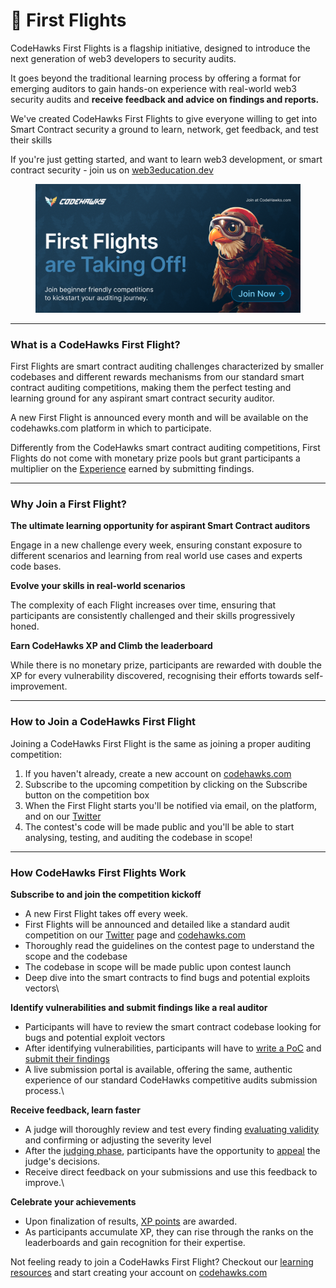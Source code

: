 # 🦅 First Flights

CodeHawks First Flights is a flagship initiative, designed to introduce the next generation of web3 developers to security audits.

It goes beyond the traditional learning process by offering a format for emerging auditors to gain hands-on experience with real-world web3 security audits and **receive feedback and advice on findings and reports.**

We've created CodeHawks First Flights to give everyone willing to get into Smart Contract security a ground to learn, network, get feedback, and test their skills

If you're just getting started, and want to learn web3 development, or smart contract security - join us on [web3education.dev](https://web3education.dev/)

<figure><img src=".gitbook/assets/First Flights (1).png" alt=""><figcaption></figcaption></figure>

***

### What is a CodeHawks First Flight?

First Flights are smart contract auditing challenges characterized by smaller codebases and different rewards mechanisms from our standard smart contract auditing competitions, making them the perfect testing and learning ground for any aspirant smart contract security auditor.

A new First Flight is announced every month and will be available on the codehawks.com platform in which to participate.

Differently from the CodeHawks smart contract auditing competitions, First Flights do not come with monetary prize pools but grant participants a multiplier on the [Experience](hawks-auditors/how-does-xp-work.md) earned by submitting findings.&#x20;

***

### Why Join a First Flight?

**The ultimate learning opportunity for aspirant Smart Contract auditors**

Engage in a new challenge every week, ensuring constant exposure to different scenarios and learning from real world use cases and experts code bases.

**Evolve your skills in real-world scenarios**&#x20;

The complexity of each Flight increases over time, ensuring that participants are consistently challenged and their skills progressively honed.

**Earn CodeHawks XP and Climb the leaderboard**

While there is no monetary prize, participants are rewarded with double the XP for every vulnerability discovered, recognising their efforts towards self-improvement.

***

### How to Join a CodeHawks First Flight

Joining a CodeHawks First Flight is the same as joining a proper auditing competition:

1. If you haven't already, create a new account on [codehawks.com](https://codehawks.com)
2. Subscribe to the upcoming competition by clicking on the Subscribe button on the competition box
3. When the First Flight starts you'll be notified via email, on the platform, and on our [Twitter](https://twitter.com/codehawks)
4. The contest's code will be made public and you'll be able to start analysing, testing, and auditing the codebase in scope!

***

### How CodeHawks First Flights Work

**Subscribe to and join the competition kickoff**

* A new First Flight takes off every week.
* First Flights will be announced and detailed like a standard audit competition on our [Twitter](https://twitter.com/codehawks) page and [codehawks.com](https://codehawks.com)
* Thoroughly read the guidelines on the contest page to understand the scope and the codebase
* The codebase in scope will be made public upon contest launch&#x20;
* Deep dive into the smart contracts to find bugs and potential exploits vectors\


**Identify vulnerabilities and submit findings like a real auditor**

* Participants will have to review the smart contract codebase looking for bugs and potential exploit vectors
* After identifying vulnerabilities, participants will have to [write a PoC](hawks-auditors/how-to-create-and-submit-a-poc.md) and  [submit their findings](hawks-auditors/how-to-write-and-submit-a-finding.md)
* A live submission portal is available, offering the same, authentic experience of our standard CodeHawks competitive audits submission process.\


**Receive feedback, learn faster**

* A judge will thoroughly review and test every finding [evaluating validity](hawks-auditors/how-to-determine-a-finding-validity.md) and confirming or adjusting the severity level
* After the [judging phase](judging/the-judging-process.md), participants have the opportunity to [appeal](judging/appeals.md) the judge's decisions.
* Receive direct feedback on your submissions and use this feedback to improve.\


**Celebrate your achievements**

* Upon finalization of results, [XP points](hawks-auditors/how-does-xp-work.md) are awarded.
* As participants accumulate XP, they can rise through the ranks on the leaderboards and gain recognition for their expertise.

Not feeling ready to join a CodeHawks First Flight? Checkout our [learning resources](learning-and-resources.md) and start creating your account on [codehawks.com](https://codehawks.com)
